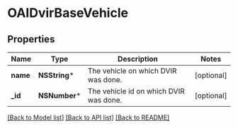 # OAIDvirBaseVehicle

## Properties
Name | Type | Description | Notes
------------ | ------------- | ------------- | -------------
**name** | **NSString*** | The vehicle on which DVIR was done. | [optional] 
**_id** | **NSNumber*** | The vehicle id on which DVIR was done. | [optional] 

[[Back to Model list]](../README.md#documentation-for-models) [[Back to API list]](../README.md#documentation-for-api-endpoints) [[Back to README]](../README.md)


